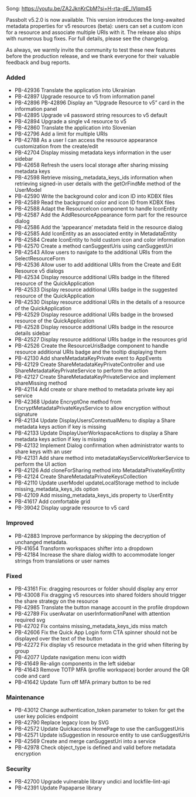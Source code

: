 Song: https://youtu.be/ZA2JknKrCbM?si=H-rta-dE_IVIqm45

Passbolt v5.2.0 is now available. This version introduces the long-awaited metadata properties for v5 resources (beta): users can set a custom icon for a resource and associate multiple URIs with it. The release also ships with numerous bug fixes. For full details, please see the changelog.

As always, we warmly invite the community to test these new features before the production release, and we thank everyone for their valuable feedback and bug reports.

### Added
- PB-42936 Translate the application into Ukrainian
- PB-42897 Upgrade resource to v5 from information panel
- PB-42896 PB-42896 Display an “Upgrade Resource to v5” card in the information panel
- PB-42895 Upgrade v4 password string resources to v5 default
- PB-42894 Upgrade a single v4 resource to v5
- PB-42860 Translate the application into Slovenian
- PB-42796 Add a limit for multiple URIs
- PB-42788 As a user I can access the resource appearance customization from the create/edit
- PB-42704 Display missing metadata keys information in the user sidebar
- PB-42658 Refresh the users local storage after sharing missing metadata keys
- PB-42598 Retrieve missing_metadata_keys_ids information when retrieving signed-in user details with the getOrFindMe method of the UserModel
- PB-42590 Write the background color and icon ID into KDBX files
- PB-42589 Read the background color and icon ID from KDBX files
- PB-42588 Adapt the ResourceIcon component to handle IconEntity
- PB-42587 Add the AddResourceAppearance form part for the resource dialog
- PB-42586 Add the ‘appearance’ metadata field in the resource dialog
- PB-42585 Add IconEntity as an associated entity in MetadataEntity
- PB-42584 Create IconEntity to hold custom icon and color information
- PB-42570 Create a method canSuggestUris using canSuggestUri
- PB-42543 Allow users to navigate to the additional URIs from the SelectResourceForm
- PB-42536 Allow user to add additional URIs from the Create and Edit Resource v5 dialogs
- PB-42534 Display resource additional URIs badge in the filtered resource of the QuickApplication
- PB-42533 Display resource additional URIs badge in the suggested resource of the QuickApplication
- PB-42530 Display resource additional URIs in the details of a resource of the QuickApplication
- PB-42529 Display resource additional URIs badge in the browsed resource of the QuickApplication
- PB-42528 Display resource additional URIs badge in the resource details sidebar
- PB-42527 Display resource additional URIs badge in the resources grid
- PB-42526 Create the ResourceUrisBadge component to handle resource additional URIs badge and the tooltip displaying them
- PB-42130 Add shareMetadataKeyPrivate event to AppEvents
- PB-42129 Create ShareMetadataKeyPrivateController and use ShareMetadataKeyPrivateService to perform the action
- PB-42127 Create ShareMetadataKeyPrivateService and implement shareMissing method
- PB-42114 Add create or share method to metadata private key api service
- PB-42368 Update EncryptOne method from EncryptMetadataPrivateKeysService to allow encryption without signature
- PB-42134 Update DisplayUsersContextualMenu to display a Share metadata keys action if key is missing
- PB-42133 Update DisplayUserWorkspaceActions to display a Share metadata keys action if key is missing
- PB-42132 Implement Dialog confirmation when administrator wants to share keys with an user
- PB-42131 Add share method into metadataKeysServiceWorkerService to perform the UI action
- PB-42126 Add cloneForSharing method into MetadataPrivateKeyEntity
- PB-42124 Create ShareMetadataPrivateKeysCollection
- PB-42110 Update userModel updateLocalStorage method to include missing_metadata_keys_ids option
- PB-42109 Add missing_metadata_keys_ids property to UserEntity
- PB-41617 Add comfortable grid
- PB-39042 Display upgrade resource to v5 card

### Improved
- PB-42883 Improve performance by skipping the decryption of unchanged metadata.
- PB-41654 Transform workspaces shifter into a dropdown
- PB-42184 Increase the share dialog width to accommodate longer strings from translations or user names

### Fixed
- PB-43161 Fix: dragging resources or folder should display any error
- PB-43008 Fix dragging v5 resources into shared folders should trigger the share strategy on the resource
- PB-42985 Translate the button manage account in the profile dropdown
- PB-42789 Fix userAvatar on userInformationPanel with attention required svg
- PB-42702 Fix contains missing_metadata_keys_ids miss match
- PB-42606 Fix the Quick App Login form CTA spinner should not be displayed over the text of the button
- PB-42272 Fix display v5 resource metadata in the grid when filtering by group
- PB-42077 Update navigation menu icon width
- PB-41649 Re-align components in the left sidebar
- PB-41643 Remove TOTP MFA (profile workspace) border around the QR code and card
- PB-41642 Update Turn off MFA primary button to be red

### Maintenance
- PB-43012 Change authentication_token parameter to token for get the user key policies endpoint
- PB-42790 Replace legacy Icon by SVG
- PB-42572 Update Quickaccess HomePage to use the canSuggestUris
- PB-42571 Update isSuggestion in resource entity to use canSuggestUris
- PB-42569 Create and merge canSuggestUri into a service
- PB-42978 Check object_type is defined and valid before metadata encryption

### Security
- PB-42700 Upgrade vulnerable library undici and lockfile-lint-api
- PB-42391 Update Papaparse library

